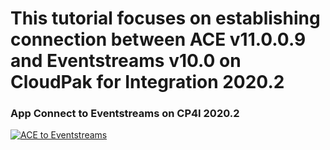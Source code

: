 # This tutorial focuses on establishing connection between ACE v11.0.0.9 and Eventstreams v10.0 on CloudPak for Integration 2020.2

### App Connect to Eventstreams on CP4I 2020.2

[![ACE to Eventstreams](http://img.youtube.com/vi/cKn822EpJJ8/1.jpg)](https://www.youtube.com/watch?v=cKn822EpJJ8 "App Connect REST API Project that saves data to Event Streams in Cloud Pak for Integration")

